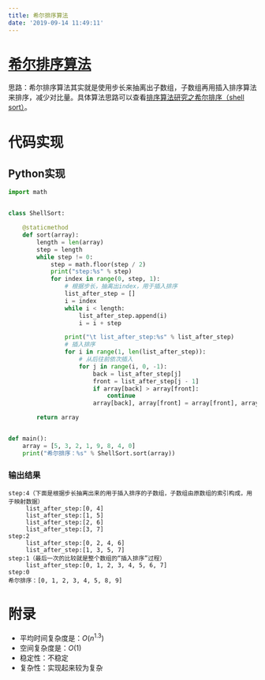 ```yaml
---
title: 希尔排序算法
date: '2019-09-14 11:49:11'
---
```


# [希尔排序算法](https://blog.csdn.net/qq_37466121/article/details/85957138)

思路：希尔排序算法其实就是使用步长来抽离出子数组，子数组再用插入排序算法来排序，减少对比量。具体算法思路可以查看[排序算法研究之希尔排序（shell sort）](https://blog.csdn.net/qq_37466121/article/details/85957138)。

# 代码实现

## Python实现

```python
import math


class ShellSort:

    @staticmethod
    def sort(array):
        length = len(array)
        step = length
        while step != 0:
            step = math.floor(step / 2)
            print("step:%s" % step)
            for index in range(0, step, 1):
                # 根据步长，抽离出index，用于插入排序
                list_after_step = []
                i = index
                while i < length:
                    list_after_step.append(i)
                    i = i + step

                print("\t list_after_step:%s" % list_after_step)
                # 插入排序
                for i in range(1, len(list_after_step)):
                    # 从后往前依次插入
                    for j in range(i, 0, -1):
                        back = list_after_step[j]
                        front = list_after_step[j - 1]
                        if array[back] > array[front]:
                            continue
                        array[back], array[front] = array[front], array[back]

        return array


def main():
    array = [5, 3, 2, 1, 9, 8, 4, 0]
    print("希尔排序：%s" % ShellSort.sort(array))
```

### 输出结果

```
step:4（下面是根据步长抽离出来的用于插入排序的子数组，子数组由原数组的索引构成，用于映射数据）
	 list_after_step:[0, 4]
	 list_after_step:[1, 5]
	 list_after_step:[2, 6]
	 list_after_step:[3, 7]
step:2
	 list_after_step:[0, 2, 4, 6]
	 list_after_step:[1, 3, 5, 7]
step:1（最后一次的比较就是整个数组的“插入排序”过程）
	 list_after_step:[0, 1, 2, 3, 4, 5, 6, 7]
step:0
希尔排序：[0, 1, 2, 3, 4, 5, 8, 9]
```

# 附录

 - 平均时间复杂度是：$O(n^{1.3})$
 - 空间复杂度是：$O(1)$
 - 稳定性：不稳定
 - 复杂性：实现起来较为复杂
